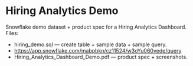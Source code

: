 # Hiring Analytics Demo
Snowflake demo dataset + product spec for a Hiring Analytics Dashboard.
Files:
- hiring_demo.sql — create table + sample data + sample query.
- https://app.snowflake.com/mabpbkn/cz11524/w3oYu060vede/query
- Hiring_Analytics_Dashboard_Demo.pdf — product spec + screenshots.
